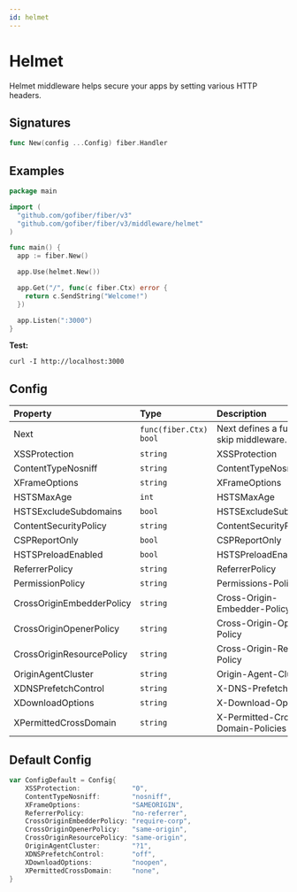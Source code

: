 ```yaml
---
id: helmet
---
```


# Helmet

Helmet middleware helps secure your apps by setting various HTTP headers.

## Signatures

```go
func New(config ...Config) fiber.Handler
```

## Examples
```go
package main

import (
  "github.com/gofiber/fiber/v3"
  "github.com/gofiber/fiber/v3/middleware/helmet"
)

func main() {
  app := fiber.New()

  app.Use(helmet.New())

  app.Get("/", func(c fiber.Ctx) error {
    return c.SendString("Welcome!")
  })

  app.Listen(":3000")
}
```

**Test:**

```curl
curl -I http://localhost:3000
```

## Config

| Property                  | Type                    | Description                                 | Default          |
|:--------------------------|:------------------------|:--------------------------------------------|:-----------------|
| Next                      | `func(fiber.Ctx) bool` | Next defines a function to skip middleware. | `nil`            |
| XSSProtection             | `string`                | XSSProtection                               | "0"              |
| ContentTypeNosniff        | `string`                | ContentTypeNosniff                          | "nosniff"        |
| XFrameOptions             | `string`                | XFrameOptions                               | "SAMEORIGIN"     |
| HSTSMaxAge                | `int`                   | HSTSMaxAge                                  | 0                |
| HSTSExcludeSubdomains     | `bool`                  | HSTSExcludeSubdomains                       | false            |
| ContentSecurityPolicy     | `string`                | ContentSecurityPolicy                       | ""               |
| CSPReportOnly             | `bool`                  | CSPReportOnly                               | false            |
| HSTSPreloadEnabled        | `bool`                  | HSTSPreloadEnabled                          | false            |
| ReferrerPolicy            | `string`                | ReferrerPolicy                              | "ReferrerPolicy" |
| PermissionPolicy          | `string`                | Permissions-Policy                          | ""               |
| CrossOriginEmbedderPolicy | `string`                | Cross-Origin-Embedder-Policy                | "require-corp"   |
| CrossOriginOpenerPolicy   | `string`                | Cross-Origin-Opener-Policy                  | "same-origin"    |
| CrossOriginResourcePolicy | `string`                | Cross-Origin-Resource-Policy                | "same-origin"    |
| OriginAgentCluster        | `string`                | Origin-Agent-Cluster                        | "?1"             |
| XDNSPrefetchControl       | `string`                | X-DNS-Prefetch-Control                      | "off"            |
| XDownloadOptions          | `string`                | X-Download-Options                          | "noopen"         |
| XPermittedCrossDomain     | `string`                | X-Permitted-Cross-Domain-Policies           | "none"           |

## Default Config

```go
var ConfigDefault = Config{
	XSSProtection:             "0",
	ContentTypeNosniff:        "nosniff",
	XFrameOptions:             "SAMEORIGIN",
	ReferrerPolicy:            "no-referrer",
	CrossOriginEmbedderPolicy: "require-corp",
	CrossOriginOpenerPolicy:   "same-origin",
	CrossOriginResourcePolicy: "same-origin",
	OriginAgentCluster:        "?1",
	XDNSPrefetchControl:       "off",
	XDownloadOptions:          "noopen",
	XPermittedCrossDomain:     "none",
}
```
